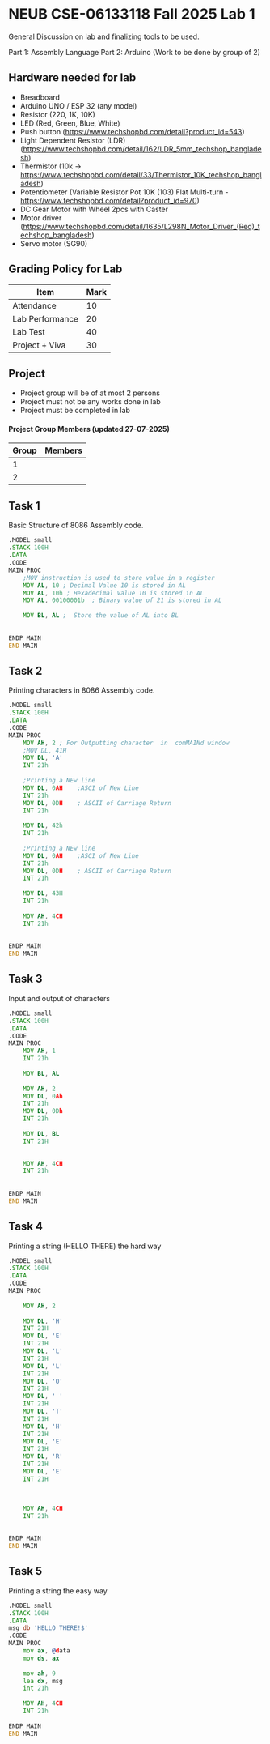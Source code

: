 # NEUB CSE-06133118 Fall 2025 Lab 1

General Discussion on lab and finalizing tools to be used.

Part 1: Assembly Language
Part 2: Arduino (Work to be done by group of 2)

## Hardware needed for lab
* Breadboard
* Arduino UNO / ESP 32 (any model)
* Resistor (220, 1K, 10K)
* LED (Red, Green, Blue, White)
* Push button (https://www.techshopbd.com/detail?product_id=543)
* Light Dependent Resistor (LDR) (https://www.techshopbd.com/detail/162/LDR_5mm_techshop_bangladesh)
* Thermistor (10k -> https://www.techshopbd.com/detail/33/Thermistor_10K_techshop_bangladesh)
* Potentiometer (Variable Resistor Pot 10K (103) Flat Multi-turn - https://www.techshopbd.com/detail?product_id=970)
* DC Gear Motor with Wheel 2pcs with Caster
* Motor driver (https://www.techshopbd.com/detail/1635/L298N_Motor_Driver_(Red)_techshop_bangladesh)
* Servo motor (SG90)

## Grading Policy for Lab
|Item       |Mark   |
|-----------|-------|
|Attendance | 10    |
|Lab Performance | 20    |
|Lab Test | 40    |
|Project + Viva | 30    |


## Project
* Project group will be of at most 2 persons
* Project must not be any works done in lab
* Project must be completed in lab

#### Project Group Members (updated 27-07-2025)
|Group | Members|
|---------|--------|
|1||
|2||


## Task 1
Basic Structure of 8086 Assembly code.

```asm
.MODEL small
.STACK 100H
.DATA
.CODE
MAIN PROC 
    ;MOV instruction is used to store value in a register
    MOV AL, 10 ; Decimal Value 10 is stored in AL
    MOV AL, 10h ; Hexadecimal Value 10 is stored in AL
    MOV AL, 00100001b  ; Binary value of 21 is stored in AL
    
    MOV BL, AL ;  Store the value of AL into BL
    
    
ENDP MAIN
END MAIN
```

## Task 2
Printing characters in 8086 Assembly code.

```asm
.MODEL small
.STACK 100H
.DATA
.CODE
MAIN PROC     
    MOV AH, 2 ; For Outputting character  in  comMAINd window
    ;MOV DL, 41H
    MOV DL, 'A'
    INT 21h   
    
    ;Printing a NEw line
    MOV DL, 0AH    ;ASCI of New Line
    INT 21h
    MOV DL, 0DH    ; ASCII of Carriage Return
    INT 21h        
    
    MOV DL, 42h
    INT 21h   
    
    ;Printing a NEw line
    MOV DL, 0AH    ;ASCI of New Line
    INT 21h
    MOV DL, 0DH    ; ASCII of Carriage Return
    INT 21h   
    
    MOV DL, 43H
    INT 21h 
    
    MOV AH, 4CH
    INT 21h    
    
    
ENDP MAIN
END MAIN
```

## Task 3
Input and output of characters

```asm
.MODEL small
.STACK 100H
.DATA
.CODE
MAIN PROC  
    MOV AH, 1   
    INT 21h  
    
    MOV BL, AL    
    
    MOV AH, 2
    MOV DL, 0Ah
    INT 21h
    MOV DL, 0Dh
    INT 21h
    
    MOV DL, BL
    INT 21H

    
    MOV AH, 4CH
    INT 21h    
    
    
ENDP MAIN
END MAIN
```


## Task 4
Printing a string (HELLO THERE) the hard way

```asm
.MODEL small
.STACK 100H
.DATA
.CODE
MAIN PROC    
     
    MOV AH, 2
    
    MOV DL, 'H'
    INT 21H   
    MOV DL, 'E'
    INT 21H  
    MOV DL, 'L'
    INT 21H   
    MOV DL, 'L'
    INT 21H   
    MOV DL, 'O'
    INT 21H     
    MOV DL, ' '
    INT 21H     
    MOV DL, 'T'
    INT 21H   
    MOV DL, 'H'
    INT 21H  
    MOV DL, 'E'
    INT 21H   
    MOV DL, 'R'
    INT 21H   
    MOV DL, 'E'
    INT 21H    


    
    MOV AH, 4CH
    INT 21h    
    
    
ENDP MAIN
END MAIN
```

## Task 5
Printing a string the easy way

```asm
.MODEL small
.STACK 100H
.DATA  
msg db 'HELLO THERE!$'
.CODE
MAIN PROC   
    mov ax, @data
    mov ds, ax
    
    mov ah, 9
    lea dx, msg 
    int 21h
    
    MOV AH, 4CH
    INT 21h    
    
ENDP MAIN
END MAIN
```
